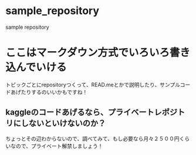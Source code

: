 # sample_repository
sample repository

# ここはマークダウン方式でいろいろ書き込んでいける
トピックごとにrepositoryつくって、READ.meとかで説明したり、サンプルコードあげたりするのいいかもですね！

## kaggleのコードあげるなら、プライベートレポジトリにしないといけないのか？
ちょっとその辺わからないので、調べてみて、もし必要なら月々２５００円くらいなので、プライベート解禁しましょう！
